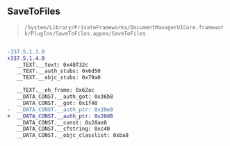 ## SaveToFiles

> `/System/Library/PrivateFrameworks/DocumentManagerUICore.framework/PlugIns/SaveToFiles.appex/SaveToFiles`

```diff

-337.5.1.3.0
+337.5.1.4.0
   __TEXT.__text: 0x48f32c
   __TEXT.__auth_stubs: 0x6d50
   __TEXT.__objc_stubs: 0x79a0

   __TEXT.__eh_frame: 0x62ac
   __DATA_CONST.__auth_got: 0x36b8
   __DATA_CONST.__got: 0x1f40
-  __DATA_CONST.__auth_ptr: 0x20e0
+  __DATA_CONST.__auth_ptr: 0x20d8
   __DATA_CONST.__const: 0x28ae8
   __DATA_CONST.__cfstring: 0xc40
   __DATA_CONST.__objc_classlist: 0xba8

```
